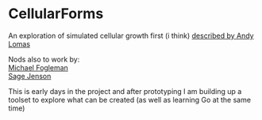 # CellularForms
 
 An exploration of simulated cellular growth first (i think) [described by Andy Lomas](https://andylomas.com/cellularForms.html)

 Nods also to work by:  
[Michael Fogleman](https://www.michaelfogleman.com/projects/cellular-forms/)  
[Sage Jenson](https://www.sagejenson.com/digital-morphologies)  
  
This is early days in the project and after prototyping I am building up a toolset to explore what can be created (as well as learning Go at the same time)

